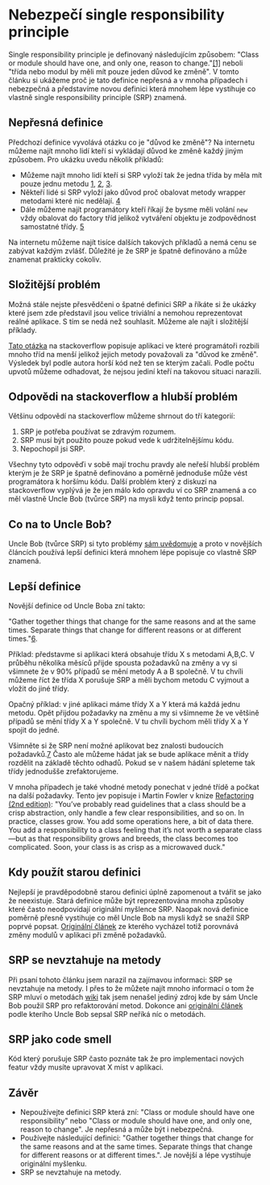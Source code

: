 # Nebezpečí single responsibility principle

Single responsibility principle je definovaný následujícím způsobem: "Class or module should have one, and only one, reason to change."[[1]](https://www.amazon.com/Clean-Code-Handbook-Software-Craftsmanship/dp/0132350882)
neboli "třída nebo modul by měli mít pouze jeden důvod ke změně". V tomto článku si ukážeme proč je tato definice nepřesná a v mnoha případech i nebezpečná a představíme novou definici která mnohem lépe vystihuje co vlastně single responsibility principle (SRP) znamená.

## Nepřesná definice

Předchozí definice vyvolává otázku co je "důvod ke změně"? Na internetu můžeme najít mnoho lidí kteří si vykládají důvod ke změně každý jiným způsobem. Pro ukázku uvedu několik příkladů:

* Můžeme najít mnoho lidí kteří si SRP vyloží tak že jedna třída by měla mít pouze jednu metodu [1](https://stackoverflow.com/q/46541197/5324847), [2](https://stackoverflow.com/questions/58986929/doesnt-having-more-than-1-method-break-the-single-responsibility-principle), [3](https://stackoverflow.com/questions/62844197/single-responsibility-principle-for-many-methods).
* Někteří lidé si SRP vyloží jako důvod proč obalovat metody wrapper metodami které nic nedělají. [4](https://www.overcoded.net/solid-single-responsibility-principle-srp-284015/)
* Dále můžeme najít programátory kteří říkají že bysme měli volání ``new`` vždy obalovat do factory tříd jelikož vytváření objektu je zodpovědnost samostatné třídy. [5](https://www.brandonsavage.net/breaking-the-single-responsibility-principle/)

Na internetu můžeme najít tisíce dalších takových příkladů a nemá cenu se zabývat každým zvlášť. Důležité je že SRP je špatně definováno a může znamenat prakticky cokoliv.

## Složitější problém

Možná stále nejste přesvědčeni o špatné definici SRP a říkáte si že ukázky které jsem zde představil jsou velice triviální a nemohou reprezentovat reálné aplikace. S tím se nedá než souhlasit. Můžeme ale najít i složitější příklady.

[Tato otázka](https://softwareengineering.stackexchange.com/q/150760) na stackoverflow popisuje aplikaci ve které programátoři rozbili mnoho tříd na menší jelikož jejich metody považovali za "důvod ke změně". Výsledek byl podle autora horší kód než ten se kterým začali. Podle počtu upvotů můžeme odhadovat, že nejsou jediní kteří na takovou situaci narazili.

## Odpovědi na stackoverflow a hlubší problém

Většinu odpovědí na stackoverflow můžeme shrnout do tří kategorií:

1. SRP je potřeba používat se zdravým rozumem.
2. SRP musí být použito pouze pokud vede k udržitelnějšímu kódu.
3. Nepochopil jsi SRP.

Všechny tyto odpověďi v sobě mají trochu pravdy ale neřeší hlubší problém kterým je že SRP je špatně definováno a poměrně jednoduše může vést programátora k horšímu kódu.
Další problém který z diskuzí na stackoverflow vyplývá je že jen málo kdo opravdu ví co SRP znamená a co měl vlastně Uncle Bob (tvůrce SRP) na mysli když tento princip popsal.

## Co na to Uncle Bob?

Uncle Bob (tvůrce SRP) si tyto problémy [sám uvědomuje](https://blog.cleancoder.com/uncle-bob/2014/05/08/SingleReponsibilityPrinciple.html) a proto v novějších článcích používá lepší definici která mnohem lépe popisuje co vlastně SRP znamená.

## Lepší definice

Novější definice od Uncle Boba zní takto:

"Gather together things that change for the same reasons and at the same times. Separate things that change for different reasons or at different times."[6](https://twitter.com/unclebobmartin/status/1023560222005227520?s=20).

Příklad: představme si aplikaci která obsahuje třídu X s metodami A,B,C. V průběhu několika měsíců přijde spousta požadavků na změny a vy si všimnete že v 90% případů se mění metody A a B společně. V tu chvíli můžeme říct že třída X porušuje SRP a měli bychom metodu C vyjmout a vložit do jiné třídy.

Opačný příklad: v jiné aplikaci máme třídy X a Y která má každá jednu metodu. Opět přijdou požadavky na změnu a my si všimneme že ve většině případů se mění třídy X a Y společně. V tu chvíli bychom měli třídy X a Y spojit do jedné.

Všimněte si že SRP není možné aplikovat bez znalosti budoucích požadavků.[7](https://twitter.com/unclebobmartin/status/1023578923907645440?s=20) Často ale můžeme hádat jak se bude aplikace měnit a třídy rozdělit na základě těchto odhadů. Pokud se v našem hádání spleteme tak třídy jednodušše zrefaktorujeme.

V mnoha případech je také vhodné metody ponechat v jedné třídě a počkat na další požadavky. Tento jev popisuje i Martin Fowler v knize [Refactoring (2nd edition)](https://www.amazon.com/gp/product/0134757599/ref=as_li_tl?ie=UTF8&camp=1789&creative=9325&creativeASIN=0134757599&linkCode=as2&tag=martinfowlerc-20): "You’ve probably read guidelines that a class should be a crisp abstraction, only handle a
few clear responsibilities, and so on. In practice, classes grow. You add some operations
here, a bit of data there. You add a responsibility to a class feeling that it’s not worth a
separate class—but as that responsibility grows and breeds, the class becomes too
complicated. Soon, your class is as crisp as a microwaved duck."

## Kdy použít starou definici

Nejlepší je pravděpodobně starou definici úplně zapomenout a tvářit se jako že neexistuje. Stará definice může být reprezentována mnoha způsoby které často neodpovídají originální myšlence SRP. Naopak nová definice poměrně přesně vystihuje co měl Uncle Bob na mysli když se snažil SRP poprvé popsat. [Originální článek](https://www.win.tue.nl/~wstomv/edu/2ip30/references/criteria_for_modularization.pdf) ze kterého vycházel totiž porovnává změny modulů v aplikaci při změně požadavků.

## SRP se nevztahuje na metody

Při psaní tohoto článku jsem narazil na zajímavou informaci: SRP se nevztahuje na metody. I přes to že můžete najít mnoho informací o tom že SRP mluví o metodách [wiki](https://en.wikipedia.org/wiki/Single-responsibility_principle) tak jsem nenašel jediný zdroj kde by sám Uncle Bob použil SRP pro refaktorování metod. Dokonce ani [originální článek](https://www.win.tue.nl/~wstomv/edu/2ip30/references/criteria_for_modularization.pdf) podle kterího Uncle Bob sepsal SRP neříká níc o metodách.

## SRP jako code smell

Kód který porušuje SRP často poznáte tak že pro implementaci nových featur vždy musíte upravovat X míst v aplikaci.

## Závěr

* Nepoužívejte definici SRP která zní: "Class or module should have one responsibility" nebo "Class or module should have one, and only one, reason to change". Je nepřesná a může být i nebezpečná.
* Používejte následující definici: "Gather together things that change for the same reasons and at the same times. Separate things that change for different reasons or at different times.". Je novější a lépe vystihuje originální myšlenku.
* SRP se nevztahuje na metody.
